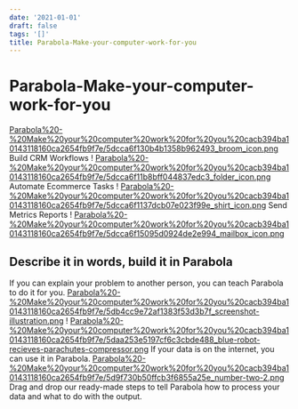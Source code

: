 ```yaml
---
date: '2021-01-01'
draft: false
tags: '[]'
title: Parabola-Make-your-computer-work-for-you
---
```


# Parabola-Make-your-computer-work-for-you

[Parabola%20-%20Make%20your%20computer%20work%20for%20you%20cacb394ba10143118160ca2654fb9f7e/5dcca6f130b4b1358b962493_broom_icon.png](Parabola%20-%20Make%20your%20computer%20work%20for%20you%20cacb394ba10143118160ca2654fb9f7e/5dcca6f130b4b1358b962493_broom_icon.png)
Build CRM Workflows
!
[Parabola%20-%20Make%20your%20computer%20work%20for%20you%20cacb394ba10143118160ca2654fb9f7e/5dcca6f11b8bff044837edc3_folder_icon.png](Parabola%20-%20Make%20your%20computer%20work%20for%20you%20cacb394ba10143118160ca2654fb9f7e/5dcca6f11b8bff044837edc3_folder_icon.png)
Automate Ecommerce Tasks
!
[Parabola%20-%20Make%20your%20computer%20work%20for%20you%20cacb394ba10143118160ca2654fb9f7e/5dcca6f1137dcb07e023f99e_shirt_icon.png](Parabola%20-%20Make%20your%20computer%20work%20for%20you%20cacb394ba10143118160ca2654fb9f7e/5dcca6f1137dcb07e023f99e_shirt_icon.png)
Send Metrics Reports
!
[Parabola%20-%20Make%20your%20computer%20work%20for%20you%20cacb394ba10143118160ca2654fb9f7e/5dcca6f15095d0924de2e994_mailbox_icon.png](Parabola%20-%20Make%20your%20computer%20work%20for%20you%20cacb394ba10143118160ca2654fb9f7e/5dcca6f15095d0924de2e994_mailbox_icon.png)
## Describe it in words, build it in Parabola
If you can explain your problem to another person, you can teach Parabola to do it for you.
[Parabola%20-%20Make%20your%20computer%20work%20for%20you%20cacb394ba10143118160ca2654fb9f7e/5db4cc9e72af1383f53d3b7f_screenshot-illustration.png](Parabola%20-%20Make%20your%20computer%20work%20for%20you%20cacb394ba10143118160ca2654fb9f7e/5db4cc9e72af1383f53d3b7f_screenshot-illustration.png)
!
[Parabola%20-%20Make%20your%20computer%20work%20for%20you%20cacb394ba10143118160ca2654fb9f7e/5daa253e5197cf6c3cbde488_blue-robot-recieves-parachutes-compressor.png](Parabola%20-%20Make%20your%20computer%20work%20for%20you%20cacb394ba10143118160ca2654fb9f7e/5daa253e5197cf6c3cbde488_blue-robot-recieves-parachutes-compressor.png)
If your data is on the internet, you can use it in Parabola.
[Parabola%20-%20Make%20your%20computer%20work%20for%20you%20cacb394ba10143118160ca2654fb9f7e/5d9f730b50ffcb3f6855a25e_number-two-2.png](Parabola%20-%20Make%20your%20computer%20work%20for%20you%20cacb394ba10143118160ca2654fb9f7e/5d9f730b50ffcb3f6855a25e_number-two-2.png)
Drag and drop our ready-made steps to tell Parabola how to process your data and what to do with the output.
